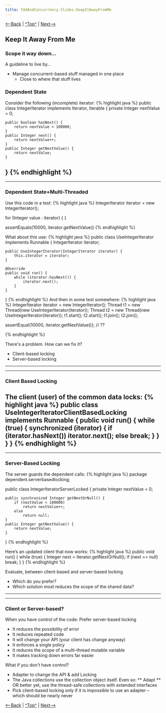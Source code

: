 ```yaml
---
title: TddAndConcurrency.Slides.KeepItAwayFromMe
---
```

[<--Back](TddAndConcurrency.Slides.ICantWaitWellYouShouldntHaveTo) | [^Top^](TddAndConcurrency.Slides) | [Next-->](TddAndConcurrency.Slides.FinaNotes)

## Keep It Away From Me

### Scope it way down...
A guideline to live by…
* Manage concurrent-based stuff managed in one place
  * Close to where that stuff lives

### Dependent State
Consider the following (incomplete) iterator:
{% highlight java %}
public class IntegerIterator 
	implements Iterator<Integer>, Iterable<Integer> {
    private Integer nextValue = 0;

    public boolean hasNext() {
        return nextValue < 100000;
    }
    public Integer next() {
        return nextValue++;
    }
    public Integer getNextValue() {
        return nextValue;
    }
}
{% endhighlight %}
----
----
### Dependent State+Multi-Threaded
Use this code in a test:
{% highlight java %}
IntegerIterator iterator = new IntegerIterator();

for (Integer value : iterator) {
}

assertEquals(10000, iterator.getNextValue()
{% endhighlight %}

What about this use:
{% highlight java %}
public class UseIntegerIterator implements Runnable {
    IntegerIterator iterator;

    public UseIntegerIterator(IntegerIterator iterator) {
        this.iterator = iterator;
    }

    @Override
    public void run() {
        while (iterator.hasNext()) {
            iterator.next();
        }
    }
}
{% endhighlight %}
And then in some test somewhere:
{% highlight java %}
IntegerIterator iterator = new IntegerIterator();
Thread t1 = new Thread(new UseIntegerIterator(iterator));
Thread t2 = new Thread(new UseIntegerIterator(iterator));
t1.start();
t2.start();
t1.join();
t2.join();

assertEqual(10000, iterator.getNextValue()); // ?? 

{% endhighlight %}

There's a problem. How can we fix it?
* Client-based locking
* Server-based locking
----
----
### Client Based Locking
The client (user) of the common data locks:
{% highlight java %}
public class UseIntegerIteratorClientBasedLocking 
    implements Runnable {
    public void run() {
        while (true) {
            synchronized (iterator) {
                if (iterator.hasNext())
                    iterator.next();
                else
                    break;
            }
        }
    }
}
{% endhighlight %}
----
----
### Server-Based Locking
The server guards the dependent calls:
{% highlight java %}
package dependent.serverbasedlocking;

public class IntegerIteratorServerLocked {
    private Integer nextValue = 0;

    public synchronized Integer getNextOrNull() {
        if (nextValue < 100000)
            return nextValue++;
        else
            return null;
    }
    public Integer getNextValue() {
        return nextValue;
    }
}
{% endhighlight %}

Here’s an updated client that now works:
{% highlight java %}
public void run() {
    while (true) {
        Integer next = iterator.getNextOrNull();
        if (next == null)
            break;
    }
}
{% endhighlight %}

Evaluate, between client-based and server-based locking
* Which do you prefer?
* Which solution most reduces the scope of the shared data?
----
----
### Client or Server-based?
When you have control of the code: Prefer server-based locking
* It reduces the possibility of error
* It reduces repeated code
* It will change your API (your client has change anyway)
* It enforces a single policy
* It reduces the scope of a multi-thread mutable variable
* It makes tracking down errors far easier

What if you don't have control?
*  Adapter to change the API & add Locking
* The Java collections use the collection object itself. Even so:
** Adapt 
** OR better yet, use the thread-safe collections with extended interfaces
* Pick client-based locking only if it is impossible to use an adapter – which should be nearly never

[<--Back](TddAndConcurrency.Slides.ICantWaitWellYouShouldntHaveTo) | [^Top^](TddAndConcurrency.Slides) | [Next-->](TddAndConcurrency.Slides.FinaNotes)
